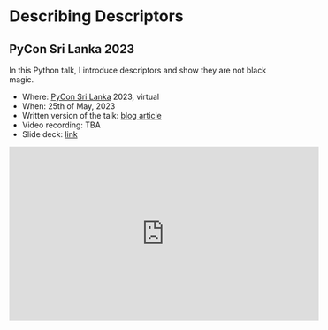 # Describing Descriptors

## PyCon Sri Lanka 2023

In this Python talk, I introduce descriptors and show they are not black magic.

 - Where: [PyCon Sri Lanka](http://pycon.lk) 2023, virtual
 - When: 25th of May, 2023
 - Written version of the talk: [blog article][article]
 - Video recording: TBA
 - Slide deck: [link](https://github.com/mathspp/talks/blob/main/20230525_pycon_srilanka_describing_descriptors/slide_deck.pdf)

<div style="text-align:center">
<iframe width="560" height="315" src="https://www.youtube.com/embed/zCtyQS-c4dg&?start=113" title="Describing descriptors" frameborder="0" allow="accelerometer; autoplay; clipboard-write; encrypted-media; gyroscope; picture-in-picture; web-share" allowfullscreen></iframe>
</div>


[article]: https://mathspp.com/blog/pydonts/describing-descriptors
